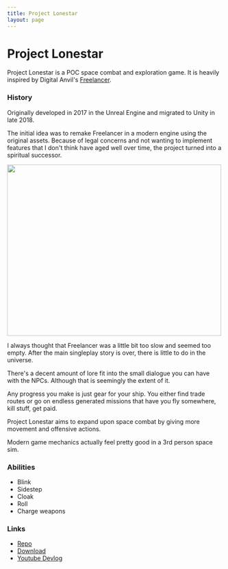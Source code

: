 ```yaml
---
title: Project Lonestar
layout: page
---
```


# Project Lonestar

Project Lonestar is a POC space combat and exploration game.
It is heavily inspired by Digital Anvil's <a href="https://en.wikipedia.org/wiki/Freelancer_(video_game)">Freelancer</a>.

### History

Originally developed in 2017 in the Unreal Engine and migrated to Unity in late 2018.

The initial idea was to remake Freelancer in a modern engine using the original assets.
Because of legal concerns and not wanting to implement features that I don't think have aged well over time, the project turned into a spiritual successor.

<img src="../img/lonestar-menu.png" width="500" height="400">

I always thought that Freelancer was a little bit too slow and seemed too empty.
After the main singleplay story is over, there is little to do in the universe.

There's a decent amount of lore fit into the small dialogue you can have with the NPCs.
Although that is seemingly the extent of it.

Any progress you make is just gear for your ship. You either find trade routes or go on endless
generated missions that have you fly somewhere, kill stuff, get paid.

Project Lonestar aims to expand upon space combat by giving more movement and offensive actions.

Modern game mechanics actually feel pretty good in a 3rd person space sim.

### Abilities

* Blink
* Sidestep
* Cloak
* Roll
* Charge weapons

### Links
* [Repo](https://github.com/tsny/ProjectLonestar)
* [Download](https://tsny.itch.io/project-lonestar)
* [Youtube Devlog](https://www.youtube.com/watch?list=PLJBwf54kzZ-DsLQSUhFRbUjZXIO6FOq_4&v=9Mg-j2_b-04)

